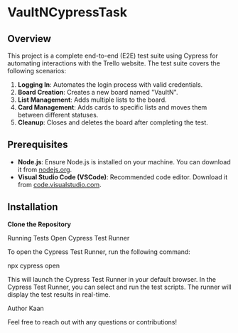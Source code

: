 # VaultNCypressTask

## Overview

This project is a complete end-to-end (E2E) test suite using Cypress for automating interactions with the Trello website. The test suite covers the following scenarios:
1. **Logging In**: Automates the login process with valid credentials.
2. **Board Creation**: Creates a new board named "VaultN".
3. **List Management**: Adds multiple lists to the board.
4. **Card Management**: Adds cards to specific lists and moves them between different statuses.
5. **Cleanup**: Closes and deletes the board after completing the test.

## Prerequisites

- **Node.js**: Ensure Node.js is installed on your machine. You can download it from [nodejs.org](https://nodejs.org/).
- **Visual Studio Code (VSCode)**: Recommended code editor. Download it from [code.visualstudio.com](https://code.visualstudio.com/).

## Installation

**Clone the Repository**

Running Tests
Open Cypress Test Runner

To open the Cypress Test Runner, run the following command:

npx cypress open

This will launch the Cypress Test Runner in your default browser.
In the Cypress Test Runner, you can select and run the test scripts. The runner will display the test results in real-time.

Author
Kaan

Feel free to reach out with any questions or contributions!
